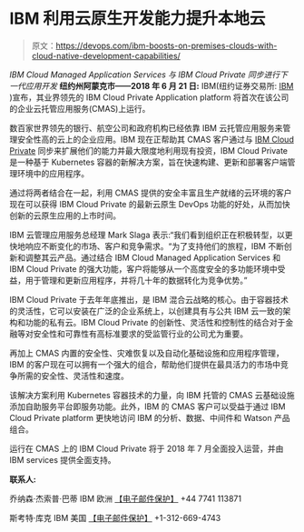 # IBM 利用云原生开发能力提升本地云

> 原文：<https://devops.com/ibm-boosts-on-premises-clouds-with-cloud-native-development-capabilities/>

*IBM Cloud Managed Application Services 与 IBM Cloud Private 同步进行下一代应用开发* 
**纽约州阿蒙克市——2018 年 6 月 21 日:** IBM(纽约证券交易所: [IBM](https://www.ibm.com/investor) )宣布，其业界领先的 IBM Cloud Private Application platform 将首次在该公司的企业云托管应用服务(CMAS)上运行。

数百家世界领先的银行、航空公司和政府机构已经依靠 IBM 云托管应用服务来管理安全性高的云上的企业应用。IBM 现在正帮助其 CMAS 客户通过与 [IBM Cloud Private](https://www.ibm.com/cloud-computing/products/ibm-cloud-private/) 同步来扩展他们的能力并最大限度地利用现有投资，IBM Cloud Private 是一种基于 Kubernetes 容器的新解决方案，旨在快速构建、更新和部署客户端管理环境中的应用程序。

通过将两者结合在一起，利用 CMAS 提供的安全丰富且生产就绪的云环境的客户现在可以获得 IBM Cloud Private 的最新云原生 DevOps 功能的好处，从而加快创新的云原生应用的上市时间。

IBM 云管理应用服务总经理 Mark Slaga 表示:“我们看到组织正在积极转型，以更快地响应不断变化的市场、客户和竞争需求。“为了支持他们的旅程，IBM 不断创新和调整其云产品。通过结合 IBM Cloud Managed Application Services 和 IBM Cloud Private 的强大功能，客户将能够从一个高度安全的多功能环境中受益，用于管理和更新应用程序，并将几十年的数据转化为竞争优势。”

IBM Cloud Private 于去年年底推出，是 IBM 混合云战略的核心。由于容器技术的灵活性，它可以安装在广泛的企业系统上，以创建具有与公共 IBM 云一致的架构和功能的私有云。IBM Cloud Private 的创新性、灵活性和控制性的结合对于金融等对安全性和可靠性有高标准要求的受监管行业的公司尤为重要。

再加上 CMAS 内置的安全性、灾难恢复以及自动化基础设施和应用程序管理，IBM 的客户现在可以拥有一个强大的组合，帮助他们提供在最具活力的市场中竞争所需的安全性、灵活性和速度。

该解决方案利用 Kubernetes 容器技术的力量，向 IBM 托管的 CMAS 云基础设施添加自助服务平台即服务功能。此外，IBM 的 CMAS 客户可以受益于通过 IBM Cloud Private platform 更快地访问 IBM 的分析、数据、中间件和 Watson 产品组合。

运行在 CMAS 上的 IBM Cloud Private 将于 2018 年 7 月全面投入运营，并由 IBM services 提供全面支持。

**联系人:**

乔纳森·杰索普·巴蒂
IBM 欧洲
[【电子邮件保护】](/cdn-cgi/l/email-protection#9ff5f5fdfeebebe6dff6fdf2b1fcf0f2)
+44 7741 113871

斯考特·库克
IBM 美国
[【电子邮件保护】](/cdn-cgi/l/email-protection#4c3f2f233838350c393f62252e21622f2321)
+1-312-669-4743